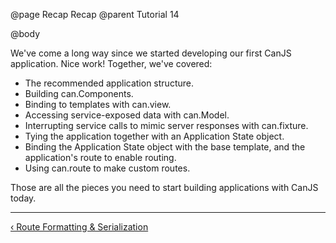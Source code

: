 @page Recap Recap
@parent Tutorial 14

@body

<div class="getting-started">

We've come a long way since we started developing our first CanJS application.
Nice work! Together, we've covered:

- The recommended application structure.
- Building can.Components.
- Binding to templates with can.view.
- Accessing service-exposed data with can.Model.
- Interrupting service calls to mimic server responses with can.fixture.
- Tying the application together with an Application State object.
- Binding the Application State object with the base template, and the
  application's route to enable routing.
- Using can.route to make custom routes.

Those are all the pieces you need to start building applications with CanJS
today.

<!--
If you're interested in more advanced topics, like using CanJS with
Dependency Management utilities like StealJS, Require, or Browserify, see the
[appendices](#appendices) for more information.
-->

- - -

<span class="pull-left">[&lsaquo; Route Formatting & Serialization](Routing.html)</span>

</div>

